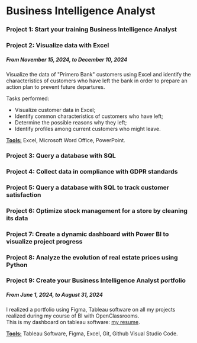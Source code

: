 # Business Intelligence Analyst
### Project 1: Start your training Business Intelligence Analyst
### Project 2: Visualize data with Excel
##### From November 15, 2024, to December 10, 2024 
Visualize the data of "Primero Bank" customers using Excel and identify the characteristics of customers who have left the bank in order to prepare an action plan to prevent future departures.

Tasks performed:

* Visualize customer data in Excel;
* Identify common characteristics of customers who have left;
* Determine the possible reasons why they left;
* Identify profiles among current customers who might leave.

<u><strong>Tools:</strong></u> Excel, Microsoft Word Office, PowerPoint.

### Project 3: Query a database with SQL
### Project 4: Collect data in compliance with GDPR standards
### Project 5: Query a database with SQL to track customer satisfaction
### Project 6:  Optimize stock management for a store by cleaning its data
### Project 7: Create a dynamic dashboard with Power BI to visualize project progress
### Project 8: Analyze the evolution of real estate prices using Python

### Project 9: Create your Business Intelligence Analyst portfolio
##### From June 1, 2024, to August 31, 2024 
I realized a portfolio using Figma, Tableau software on all my projects realized during my course of BI with OpenClassrooms.<br/>
This is my dashboard on tableau software: [my resume](https://public.tableau.com/app/profile/wafa.zargouni/viz/wafa-resume2/Montableaudubord).

<u><strong>Tools:</strong></u> Tableau Software, Figma, Excel, Git, Github Visual Studio Code.